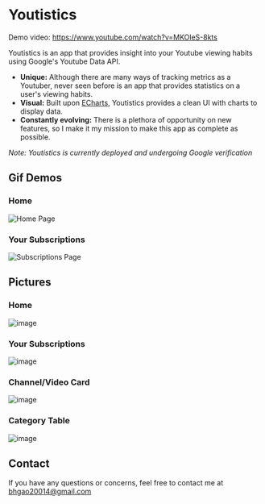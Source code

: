 # Youtistics

Demo video: https://www.youtube.com/watch?v=MKOleS-8kts

Youtistics is an app that provides insight into your Youtube viewing habits using Google's Youtube Data API.

* **Unique:** Although there are many ways of tracking metrics as a Youtuber, never seen before is an app that provides statistics on a user's viewing habits.
* **Visual:** Built upon [ECharts](https://echarts.apache.org/en/index.html), Youtistics provides a clean UI with charts to display data.
* **Constantly evolving:** There is a plethora of opportunity on new features, so I make it my mission to make this app as complete as possible.

_Note: Youtistics is currently deployed and undergoing Google verification_

## Gif Demos

### Home

![Home Page](https://user-images.githubusercontent.com/82276831/166112757-75efbc75-a1e2-49da-a53c-c1c74a9f72d2.gif)

### Your Subscriptions

![Subscriptions Page](https://user-images.githubusercontent.com/82276831/166113012-6fd9dfc8-6db3-463f-b050-87ec0ef9e0b9.gif)


## Pictures

### Home

![image](https://user-images.githubusercontent.com/82276831/166112326-e726e46a-83dc-4c6b-9e47-88516b35d5a0.png)

### Your Subscriptions

![image](https://user-images.githubusercontent.com/82276831/166113045-0f859999-9c03-4413-bfe7-b612803a7efe.png)

### Channel/Video Card

![image](https://user-images.githubusercontent.com/82276831/166112388-6d2db05b-bd62-416c-82ac-c72908fc3508.png)

### Category Table

![image](https://user-images.githubusercontent.com/82276831/166112418-8d6eb5fb-9eef-40ed-915e-e2a14347113a.png)

## Contact

If you have any questions or concerns, feel free to contact me at bhgao20014@gmail.com


